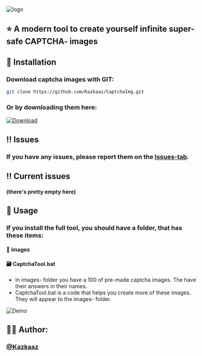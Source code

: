 
![logo](https://media.discordapp.net/attachments/1292489645891911714/1363501457759928462/CaptchaTool-Banner.png?ex=68064330&is=6804f1b0&hm=84e11b99d3885ec6b1f49aa75fb8e04029316307b4c733135bc1145ba04a72bf&=&format=webp&quality=lossless&width=3648&height=1824)



## ⭐ A modern tool to create yourself infinite super- safe CAPTCHA- images






##  📀 Installation

### Download captcha images with GIT:

```bash
git clone https://github.com/Kazkaaz/CaptchaImg.git
```

### Or by downloading them here:
[![Download](https://img.shields.io/badge/Download?style=flat&label=Download
)](https://github.com/Kazkaaz/CaptchaTool/releases/download/CaptchaTool/CaptchaTool_1.0.zip)


    
## ‼️ Issues

### If you have any issues, please report them on the [Issues-tab](https://github.com/Kazkaaz/CaptchaImg/issues).

## ‼️ Current issues

#### (there's pretty empty here)
## 📕 Usage

### If you install the full tool, you should have a folder, that has these items:

#### 📁 images
#### 🗃️ CaptchaTool.bat

- In images- folder you have a 100 of pre-made captcha images. The have their answers in their names.
- CaptchaTool.bat is a code that helps you create more of these images. They will appear to the images- folder.

![Demo](https://cdn.discordapp.com/attachments/1292489645891911714/1363481977168068608/captcha-demo.png?ex=6806310b&is=6804df8b&hm=8ee509593cd151c0918250b114701c7d7ce5c72bcc97ed62605391e4120fcb7e&)
##  👨‍💻 Author:

### [@Kazkaaz](https://www.github.com/kazkaaz)

